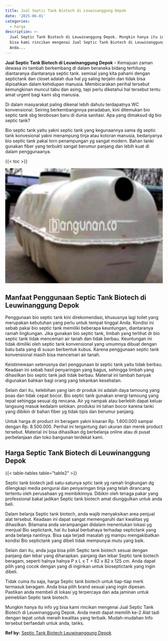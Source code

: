 ```yaml
---
title: Jual Septic Tank Biotech di Leuwinanggung Depok
date: '2025-06-01'
categories:
  - harga
description: >-
  Jual Septic Tank Biotech di Leuwinanggung Depok. Mungkin hanya itu info yg
  bisa kami rincikan mengenai Jual Septic Tank Biotech di Leuwinanggung Depok.
  Anda...
---
```


**Jual Septic Tank Biotech di Leuwinanggung Depok** – Kemajuan zaman dewasa ini tambah berkembang di dalam beraneka bidang terhitung diantaranya diantaranya septic tank. semisal yang kita pahami dengan septictank dan closet adalah dua hal yg saling terjalin dan tidak bisa dipisahkan dalam kehidupan manusia. Membicarakan perihal tersebut kemungkinan muncul tabu dan asing, tapi perlu diketahui hal tersebut tentu amat urgent bagi kami sbg manusia.

Di dalam masyarakat paling dikenal lebih dahulu terdapatnya WC konvensional. Seiring berkembangnnya peradaban, kini ditemukan bio septic tank sbg terobosan baru di dunia sanitasi. Apa yang dimaksud dg bio septic tank?

Bio septic tank yaitu yakni septic tank yang kegunaannya sama dg septic tank konvesional yakni menampung tinja atau kotoran manusia, bedanyanya bio septic tank pakai torn penampungan yg sangat modern. Bahan tanki gunakan fiber yang terbukti sangat berumur panjang dan lebih kuat di dalam penggunaanya.

{{< toc >}}

![Jual Septic Tank Biotech di Leuwinanggung Depok](/images/jual-bio-septictank-20.png)

## Manfaat Penggunaan Septic Tank Biotech di Leuwinanggung Depok

Penggunaan bio septic tank kini direkomendasi, khususnya lagi toilet yang merupakan kebutuhan yang perlu untuk tempat tinggal Anda. Kondisi ini sebab pakai bio septic tank memiliki beberapa keuntungan, diantaranya ramah lingkungan. Jika gunakan bio septic tank, limbah yang terlihat dr bio septic tank tidak mencemari air tanah dan tidak berbau. Keuntungan ini tidak dimiliki oleh septic tank konvensional yang umumnya dibuat dengan batu bata yang di susun berbentuk kubus. Karena penggunaan septic tank konvensional masih bisa mencemari air tanah.

Keistimewaan seterusnya dari penggunaan bi septic tank yaitu tidak berbau. Keadaan ini sebab hasil penyaringan yang bagus, sehingga limbah yang dihasilkan bio septic tank jadi tidak berbau. Material ini tambah banyak digunakan bahkan bagi orang yang tekankan kesehatan.

Selain dari itu, kelebihan yang lain dr produk ini adalah daya tamoung yang poas dan tidak cepat bocor. Bio septic tank gunakan energi tamoung yang tepat sehingga sesuai dg rencana. Air yg nampak atau berlebih dapat keluar langsung masuk kedalam selokan. produksi ini tahan bocor karena tanki yang dibikin dr bahan fiber yg tidak tipis dan berumur panjang.

Untuk harga dr product ini beragam yakni kisaran Rp. 1.600.000 sampai dengan Rp. 8.500.000. Perihal ini tergantung dari ukuran dan merek product tersebut. Material ini bisa dihasilkan dg berbelanja online atau di pusat perbelanjaan dan toko bangunan terdekat kami.

## Harga Septic Tank Biotech di Leuwinanggung Depok

{{< table-tables table="table2" >}}

Septic tank biotech jadi satu-satunya sptic tank yg ramah lingkungan dg dilengkapi media pengurai dan penyaringan tinja yang telah dirancang tertentu oleh perusahaan yg membikinnya. Dibikin oleh tenaga pakar yang professional bakal jadikan Septic tank biotech amat diunggulkan untuk anda beli.

Dalam belanja Septic tank biotech, anda wajib menyaksikan area penjual alat tersebut. Keadaan ini dapat sangat memengaruhi dari kwalitas yg dihasilkan. Bilamana anda serampangan didalam menentukan lokasi yg menjual Bio septictank, hal itu bakal berbahaya terhadap septictank yang anda belanja nantinya. Bisa saja terjadi masalah yg mampu mengakibatkan kondisi Bio septictank yang dibeli tidak mempunyai mutu yang baik.

Selain dari itu, anda juga bisa pilih Septic tank biotech sesuai dengan panjang dan lebar yang diharapkan. panjang dan lebar Septic tank biotech beragam, seperti halnya halnya P x L x T = 82 x 82 x 125 cm. Anda dapat pilih yang cocok dengan yang di inginkan untuk bioseptictank yang ingin dibeli.

Tidak cuma itu saja, harga Septic tank biotech untuk tiap-tiap merk termasuk beragam. Anda bisa pilih brand sesuai yang ingin dipesan. Pastikan anda membeli di lokasi yg terpercaya dan ada jaminan untuk pemeblian Septic tank biotech.

Mungkin hanya itu info yg bisa kami rincikan mengenai Jual Septic Tank Biotech di Leuwinanggung Depok. Anda mesti dapat memilih ke-2 Alat tadi dengan tepat untuk meraih kwalitas yang terbaik. Mudah-mudahan Info tersebut berfaedah untuk anda, tanks.

**Ref by:** [Septic Tank Biotech Leuwinanggung Depok](https://id.wikipedia.org/wiki/Septic)
